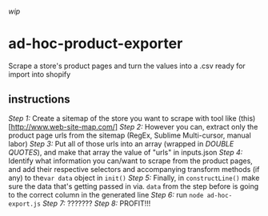###### wip

# ad-hoc-product-exporter
Scrape a store's product pages and turn the values into a .csv ready for import into shopify

## instructions
*Step 1:* Create a sitemap of the store you want to scrape with tool like (this)[http://www.web-site-map.com/]
*Step 2:* However you can, extract only the product page urls from the sitemap (RegEx, Sublime Multi-cursor, manual labor)
*Step 3:* Put all of those urls into an array (wrapped in _DOUBLE QUOTES_), and make that array the value of "urls" in inputs.json
*Step 4:* Identify what information you can/want to scrape from the product pages, and add their respective selectors and accompanying transform methods (if any) to the`var data` object in `init()`
*Step 5:* Finally, in `constructLine()` make sure the data that's getting passed in via. `data` from the step before is going to the correct column in the generated line
*Step 6:* run `node ad-hoc-export.js`
*Step 7:* ???????
*Step 8:* PROFIT!!!
